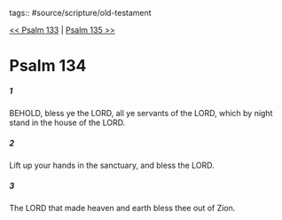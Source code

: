 tags:: #source/scripture/old-testament

[<< Psalm 133](/Old_Testament/19_Psalms/Psalm_133.md) | [Psalm 135 >>](/Old_Testament/19_Psalms/Psalm_135.md)

# Psalm 134

##### 1

BEHOLD, bless ye the LORD, all ye servants of the LORD, which by night stand in the house of the LORD.

##### 2

Lift up your hands in the sanctuary, and bless the LORD.

##### 3

The LORD that made heaven and earth bless thee out of Zion.
